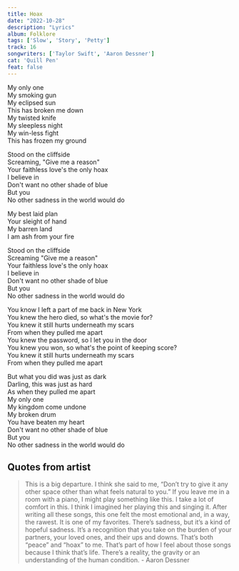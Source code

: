 ```yaml
---
title: Hoax
date: "2022-10-28"
description: "Lyrics"
album: Folklore
tags: ['Slow', 'Story', 'Petty']
track: 16
songwriters: ['Taylor Swift', 'Aaron Dessner']
cat: 'Quill Pen'
feat: false
---
```

<p className="verse-one">
My only one <br />
My smoking gun <br />
My eclipsed sun <br />
This has broken me down <br />
My twisted knife <br />
My sleepless night <br />
My win-less fight <br />
This has frozen my ground <br />
</p>
<p className="chorus">
Stood on the cliffside <br />
Screaming, "Give me a reason" <br />
Your faithless love's the only hoax <br />
I believe in <br />
Don't want no other shade of blue <br />
But you <br />
No other sadness in the world would do <br />
</p>
<p className="verse-two">
My best laid plan <br />
Your sleight of hand <br />
My barren land <br />
I am ash from your fire <br />
</p>
<p className="chorus">
Stood on the cliffside <br />
Screaming "Give me a reason" <br />
Your faithless love's the only hoax <br />
I believe in <br />
Don't want no other shade of blue <br />
But you <br />
No other sadness in the world would do <br />
</p>
<p className="bridge">
You know I left a part of me back in New York <br />
You knew the hero died, so what's the movie for? <br />
You knew it still hurts underneath my scars <br />
From when they pulled me apart <br />
You knew the password, so I let you in the door <br />
You knew you won, so what's the point of keeping score? <br />
You knew it still hurts underneath my scars <br />
From when they pulled me apart <br />
</p>
<p className="outro">
But what you did was just as dark <br />
Darling, this was just as hard <br />
As when they pulled me apart <br />
My only one <br />
My kingdom come undone <br />
My broken drum <br />
You have beaten my heart <br />
Don't want no other shade of blue <br />
But you <br />
No other sadness in the world would do <br />
</p>

## Quotes from artist
<blockquote cite="https://www.vulture.com/2020/07/taylor-swift-folklore-aaron-dessner-breaks-down-every-song.html">
This is a big departure. I think she said to me, “Don’t try to give it any other space other than what feels natural to you.” If you leave me in a room with a piano, I might play something like this. I take a lot of comfort in this. I think I imagined her playing this and singing it. After writing all these songs, this one felt the most emotional and, in a way, the rawest. It is one of my favorites. There’s sadness, but it’s a kind of hopeful sadness. It’s a recognition that you take on the burden of your partners, your loved ones, and their ups and downs. That’s both “peace” and “hoax” to me. That’s part of how I feel about those songs because I think that’s life. There’s a reality, the gravity or an understanding of the human condition. - Aaron Dessner
</blockquote>